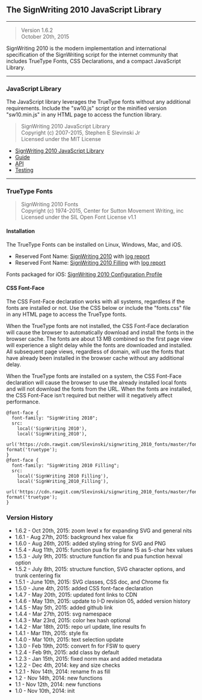 ## The SignWriting 2010 JavaScript Library
- - - 
> Version 1.6.2  
October 20th, 2015


SignWriting 2010 is the modern implementation and international specification of the SignWriting script for the internet community that includes TrueType Fonts, CSS Declarations, and a compact JavaScript Library.

- - -

### JavaScript Library
The JavaScript library leverages the TrueType fonts without any additional requirements. Include the "sw10.js" script or the minified version "sw10.min.js" in any HTML page to access the function library. 

> SignWriting 2010 JavaScript Library  
Copyright (c) 2007-2015, Stephen E Slevinski Jr  
Licensed under the MIT License

- [SignWriting 2010 JavaScript Library](http://slevinski.github.io/sw10js)  
- [Guide](http://slevinski.github.io/sw10js/guide.html)  
- [API](http://slevinski.github.io/sw10js/api.html)  
- [Testing](http://slevinski.github.io/sw10js/tests)  

- - -

### TrueType Fonts
>SignWriting 2010 Fonts  
Copyright (c) 1974-2015, Center for Sutton Movement Writing, inc  
Licensed under the SIL Open Font License v1.1

#### Installation
The TrueType Fonts can be installed on Linux, Windows, Mac, and iOS. 

- Reserved Font Name: [SignWriting 2010](https://cdn.rawgit.com/Slevinski/signwriting_2010_fonts/master/fonts/SignWriting%202010.ttf) with [log report](https://cdn.rawgit.com/Slevinski/signwriting_2010_fonts/master/fonts/SignWriting%202010.log)  
- Reserved Font Name: [SignWriting 2010 Filling](https://cdn.rawgit.com/Slevinski/signwriting_2010_fonts/master/fonts/SignWriting%202010%20Filling.ttf) with [log report](https://cdn.rawgit.com/Slevinski/signwriting_2010_fonts/master/fonts/SignWriting%202010%20Filling.log)  

Fonts packaged for iOS: [SignWriting 2010 Configuration Profile](https://cdn.rawgit.com/Slevinski/signwriting_2010_fonts/master/fonts/SignWriting%202010.mobileconfig)

#### CSS Font-Face
The CSS Font-Face declaration works with all systems, regardless if the fonts are installed or not.  Use the CSS below or include the "fonts.css" file in any HTML page to access the TrueType fonts.

When the TrueType fonts are not installed, the CSS Font-Face declaration will cause the browser to automatically download and install the fonts in the browser cache. The fonts are about 13 MB combined so the first page view will experience a slight delay while the fonts are downloaded and installed.  All subsequent page views, regardless of domain, will use the fonts that have already been installed in the browser cache without any additional delay.

When the TrueType fonts are installed on a system, the CSS Font-Face declaration will cause the browser to use the already installed local fonts and will not download the fonts from the URL.  When the fonts are installed, the CSS Font-Face isn't required but neither will it negatively affect performance.

    @font-face {
      font-family: "SignWriting 2010";
      src: 
        local('SignWriting 2010'),
        local('SignWriting_2010'),
        url('https://cdn.rawgit.com/Slevinski/signwriting_2010_fonts/master/fonts/SignWriting%202010.ttf') format('truetype');
    }
    @font-face {
      font-family: "SignWriting 2010 Filling";
      src: 
        local('SignWriting 2010 Filling'),
        local('SignWriting_2010_Filling'),
        url('https://cdn.rawgit.com/Slevinski/signwriting_2010_fonts/master/fonts/SignWriting%202010%20Filling.ttf') format('truetype');
    }

### Version History
* 1.6.2 - Oct 20th, 2015: zoom level x for expanding SVG and general nits
* 1.6.1 - Aug 27th, 2015: background hex value fix
* 1.6.0 - Aug 26th, 2015: added styling string for SVG and PNG
* 1.5.4 - Aug 11th, 2015: function pua fix for plane 15 as 5-char hex values
* 1.5.3 - July 9th, 2015: structure function fix and pua function hexval option
* 1.5.2 - July 8th, 2015: structure function, SVG character options, and trunk centering fix
* 1.5.1 - June 10th, 2015: SVG classes, CSS doc, and Chrome fix
* 1.5.0 - June 4th, 2015: added CSS font-face declaration
* 1.4.7 - May 20th, 2015: updated font links to CDN
* 1.4.6 - May 13th, 2015: update to I-D revision 05, added version history
* 1.4.5 - May 5th, 2015: added github link
* 1.4.4 - Mar 27th, 2015: svg namespace
* 1.4.3 - Mar 23rd, 2015: color hex hash optional
* 1.4.2 - Mar 18th, 2015: repo url update, line results fn
* 1.4.1 - Mar 11th, 2015: style fix
* 1.4.0 - Mar 10th, 2015: text selection update
* 1.3.0 - Feb 19th, 2015: convert fn for FSW to query
* 1.2.4 - Feb 9th, 2015: add class by default
* 1.2.3 - Jan 15th, 2015: fixed norm max and added metadata
* 1.2.2 - Dec 4th, 2014: key and size checks
* 1.2.1 - Nov 14th, 2014: rename fn as fill
* 1.2 - Nov 14th, 2014: new functions
* 1.1 - Nov 12th, 2014: new functions
* 1.0 - Nov 10th, 2014: init